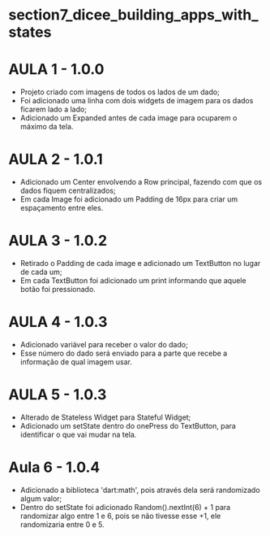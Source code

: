 # section7_dicee_building_apps_with_states

# AULA 1 - 1.0.0
- Projeto criado com imagens de todos os lados de um dado;
- Foi adicionado uma linha com dois widgets de imagem para os dados ficarem lado a lado;
- Adicionado um Expanded antes de cada image para ocuparem o máximo da tela.

# AULA 2 - 1.0.1
- Adicionado um Center envolvendo a Row principal, fazendo com que os dados fiquem centralizados;
- Em cada Image foi adicionado um Padding de 16px para criar um espaçamento entre eles.

# AULA 3 - 1.0.2
- Retirado o Padding de cada image e adicionado um TextButton no lugar de cada um;
- Em cada TextButton foi adicionado um print informando que aquele botão foi pressionado.

# AULA 4 - 1.0.3
- Adicionado variável para receber o valor do dado;
- Esse número do dado será enviado para a parte que recebe a informação de qual imagem usar.

# AULA 5 - 1.0.3
- Alterado de Stateless Widget para Stateful Widget;
- Adicionado um setState dentro do onePress do TextButton, para identificar o que vai mudar na tela.

# Aula 6 - 1.0.4
- Adicionado a biblioteca 'dart:math', pois através dela será randomizado algum valor;
- Dentro do setState foi adicionado Random().nextInt(6) + 1 para randomizar algo entre 1 e 6, pois se não tivesse esse +1, ele randomizaria entre 0 e 5.